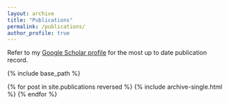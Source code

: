 ```yaml
---
layout: archive
title: "Publications"
permalink: /publications/
author_profile: true
---
```


Refer to my [Google Scholar profile](https://scholar.google.co.in/citations?user=Xd5QJoEAAAAJ&hl=en&oi=ao) for the most up to date publication record.

{% include base_path %}

{% for post in site.publications reversed %}
  {% include archive-single.html %}
{% endfor %}
